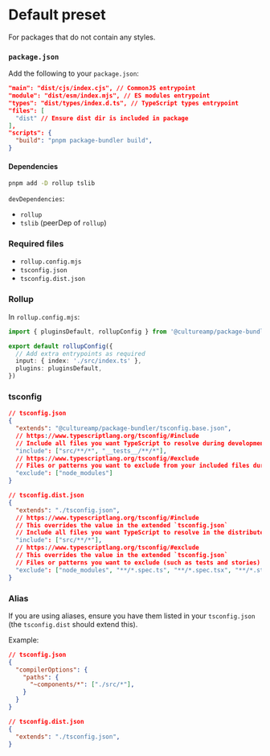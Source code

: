 # Default preset

For packages that do not contain any styles.

### `package.json`

Add the following to your `package.json`:

```json
"main": "dist/cjs/index.cjs", // CommonJS entrypoint
"module": "dist/esm/index.mjs", // ES modules entrypoint
"types": "dist/types/index.d.ts", // TypeScript types entrypoint
"files": [
  "dist" // Ensure dist dir is included in package
],
"scripts": {
  "build": "pnpm package-bundler build",
}
```

#### Dependencies

```sh
pnpm add -D rollup tslib
```

`devDependencies`:

- `rollup`
- `tslib` (peerDep of `rollup`)

### Required files

- `rollup.config.mjs`
- `tsconfig.json`
- `tsconfig.dist.json`

### Rollup

In `rollup.config.mjs`:

```ts
import { pluginsDefault, rollupConfig } from '@cultureamp/package-bundler'

export default rollupConfig({
  // Add extra entrypoints as required
  input: { index: './src/index.ts' },
  plugins: pluginsDefault,
})
```

### tsconfig

```json
// tsconfig.json
{
  "extends": "@cultureamp/package-bundler/tsconfig.base.json",
  // https://www.typescriptlang.org/tsconfig/#include
  // Include all files you want TypeScript to resolve during development such as tests or stories eg.
  "include": ["src/**/*", "__tests__/**/*"],
  // https://www.typescriptlang.org/tsconfig/#exclude
  // Files or patterns you want to exclude from your included files during development eg.
  "exclude": ["node_modules"]
}

// tsconfig.dist.json
{
  "extends": "./tsconfig.json",
  // https://www.typescriptlang.org/tsconfig/#include
  // This overrides the value in the extended `tsconfig.json`
  // Include all files you want TypeScript to resolve in the distributed package eg.
  "include": ["src/**/*"],
  // https://www.typescriptlang.org/tsconfig/#exclude
  // This overrides the value in the extended `tsconfig.json`
  // Files or patterns you want to exclude (such as tests and stories) from your included files in the distributed package eg.
  "exclude": ["node_modules", "**/*.spec.ts", "**/*.spec.tsx", "**/*.stories.tsx"]
}
```

### Alias

If you are using aliases, ensure you have them listed in your `tsconfig.json` (the `tsconfig.dist` should extend this).

Example:

```json
// tsconfig.json
{
  "compilerOptions": {
    "paths": {
      "~components/*": ["./src/*"],
    }
  }
}

// tsconfig.dist.json
{
  "extends": "./tsconfig.json",
}
```
